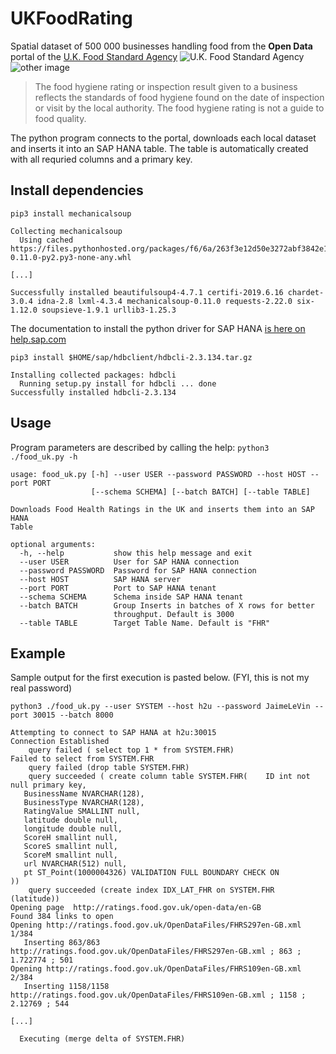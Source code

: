 # UKFoodRating
Spatial dataset of 500 000 businesses handling food from the **Open Data** portal of the [U.K. Food Standard Agency](https://ratings.food.gov.uk/)
![U.K. Food Standard Agency](https://ratings.food.gov.uk/images/OpenData/fhrsweb5.jpg)![other image](https://ratings.food.gov.uk/images/OpenData/fhiswebPass.jpg)

> The food hygiene rating or inspection result given to a business reflects the standards of food hygiene found on the date of inspection or visit by the local authority. The food hygiene rating is not a guide to food quality.


The python program connects to the portal, downloads each local dataset and inserts it into an SAP HANA table.
The table is automatically created with all requried columns and a primary key.

## Install dependencies

`pip3 install mechanicalsoup`
```
Collecting mechanicalsoup
  Using cached https://files.pythonhosted.org/packages/f6/6a/263f3e12d50e3272abf3842e13a3c991cda4af0f253e9c73a41d0b8387c3/MechanicalSoup-0.11.0-py2.py3-none-any.whl

[...]

Successfully installed beautifulsoup4-4.7.1 certifi-2019.6.16 chardet-3.0.4 idna-2.8 lxml-4.3.4 mechanicalsoup-0.11.0 requests-2.22.0 six-1.12.0 soupsieve-1.9.1 urllib3-1.25.3
```
The documentation to install the python driver for SAP HANA [is here on help.sap.com](https://help.sap.com/viewer/0eec0d68141541d1b07893a39944924e/2.0.04/en-US/39eca89d94ca464ca52385ad50fc7dea.html)

`pip3 install $HOME/sap/hdbclient/hdbcli-2.3.134.tar.gz`
```
Installing collected packages: hdbcli
  Running setup.py install for hdbcli ... done
Successfully installed hdbcli-2.3.134
````
## Usage
Program parameters are described by calling the help:
`python3 ./food_uk.py -h`
```
usage: food_uk.py [-h] --user USER --password PASSWORD --host HOST --port PORT
                  [--schema SCHEMA] [--batch BATCH] [--table TABLE]

Downloads Food Health Ratings in the UK and inserts them into an SAP HANA
Table

optional arguments:
  -h, --help           show this help message and exit
  --user USER          User for SAP HANA connection
  --password PASSWORD  Password for SAP HANA connection
  --host HOST          SAP HANA server
  --port PORT          Port to SAP HANA tenant
  --schema SCHEMA      Schema inside SAP HANA tenant
  --batch BATCH        Group Inserts in batches of X rows for better
                       throughput. Default is 3000
  --table TABLE        Target Table Name. Default is "FHR"
```
## Example
Sample output for the first execution is pasted below. (FYI, this is not my real password)

`python3 ./food_uk.py --user SYSTEM --host h2u --password JaimeLeVin --port 30015 --batch 8000`
```
Attempting to connect to SAP HANA at h2u:30015
Connection Established
    query failed ( select top 1 * from SYSTEM.FHR)
Failed to select from SYSTEM.FHR
    query failed (drop table SYSTEM.FHR)
    query succeeded ( create column table SYSTEM.FHR(    ID int not null primary key,
   BusinessName NVARCHAR(128),
   BusinessType NVARCHAR(128),
   RatingValue SMALLINT null,
   latitude double null,
   longitude double null,
   ScoreH smallint null,
   ScoreS smallint null,
   ScoreM smallint null,
   url NVARCHAR(512) null,
   pt ST_Point(1000004326) VALIDATION FULL BOUNDARY CHECK ON
))
    query succeeded (create index IDX_LAT_FHR on SYSTEM.FHR (latitude))
Opening page  http://ratings.food.gov.uk/open-data/en-GB
Found 384 links to open
Opening http://ratings.food.gov.uk/OpenDataFiles/FHRS297en-GB.xml 1/384
   Inserting 863/863
http://ratings.food.gov.uk/OpenDataFiles/FHRS297en-GB.xml ; 863 ; 1.722774 ; 501
Opening http://ratings.food.gov.uk/OpenDataFiles/FHRS109en-GB.xml 2/384
   Inserting 1158/1158
http://ratings.food.gov.uk/OpenDataFiles/FHRS109en-GB.xml ; 1158 ; 2.12769 ; 544

[...]

  Executing (merge delta of SYSTEM.FHR)
```
